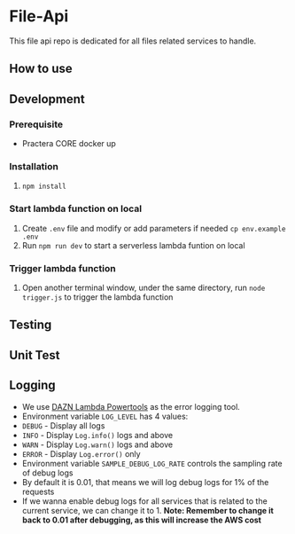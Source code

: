 # File-Api

This file api repo is dedicated for all files related services to handle.



## How to use


## Development

### Prerequisite
* Practera CORE docker up

### Installation
1. `npm install`

### Start lambda function on local
1. Create `.env` file and modify or add parameters if needed `cp env.example .env`
1. Run `npm run dev` to start a serverless lambda funtion on local

### Trigger lambda function
1. Open another terminal window, under the same directory, run `node trigger.js` to trigger the lambda function

## Testing



## Unit Test


## Logging
- We use [DAZN Lambda Powertools](https://github.com/getndazn/dazn-lambda-powertools) as the error logging tool.
- Environment variable `LOG_LEVEL` has 4 values:
 - `DEBUG` - Display all logs
 - `INFO` - Display `Log.info()` logs and above
 - `WARN` - Display `Log.warn()` logs and above
 - `ERROR` - Display `Log.error()` only
- Environment variable `SAMPLE_DEBUG_LOG_RATE` controls the sampling rate of debug logs
 - By default it is 0.01, that means we will log debug logs for 1% of the requests
 - If we wanna enable debug logs for all services that is related to the current service, we can change it to 1. **Note: Remember to change it back to 0.01 after debugging, as this will increase the AWS cost**
